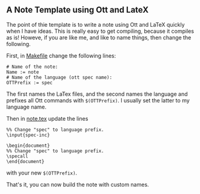 A Note Template using Ott and LateX
---

The point of thie template is to write a note using Ott and LaTeX
quickly when I have ideas.  This is really easy to get compiling,
because it compiles as is! Howeve, if you are like me, and like to
name things, then change the following.

First, in [Makefile](Makefile) change the following lines:

```
# Name of the note:
Name := note
# Name of the language (ott spec name):
OTTPrefix := spec
```

The first names the LaTex files, and the second names the language and prefixes all Ott commands with `$(OTTPrefix)`.  I usually set the latter to my language name.

Then in [note.tex](note.tex) update the lines

```
%% Change "spec" to language prefix.
\input{spec-inc}

\begin{document}
%% Change "spec" to language prefix.
\specall
\end{document}
```

with your new `$(OTTPrefix)`.

That's it, you can now build the note with custom names.
